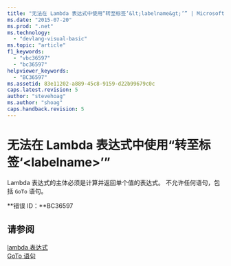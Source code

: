 ```yaml
---
title: "无法在 Lambda 表达式中使用“转至标签‘&lt;labelname&gt;’” | Microsoft Docs"
ms.date: "2015-07-20"
ms.prod: ".net"
ms.technology: 
  - "devlang-visual-basic"
ms.topic: "article"
f1_keywords: 
  - "vbc36597"
  - "bc36597"
helpviewer_keywords: 
  - "BC36597"
ms.assetid: 83e11202-a889-45c8-9159-d22b99679c0c
caps.latest.revision: 5
author: "stevehoag"
ms.author: "shoag"
caps.handback.revision: 5
---
```

# 无法在 Lambda 表达式中使用“转至标签‘&lt;labelname&gt;’”
Lambda 表达式的主体必须是计算并返回单个值的表达式。 不允许任何语句，包括 `GoTo` 语句。  
  
 **错误 ID：**BC36597  
  
## 请参阅  
 [lambda 表达式](../../visual-basic/programming-guide/language-features/procedures/lambda-expressions.md)   
 [GoTo 语句](../../visual-basic/language-reference/statements/goto-statement.md)